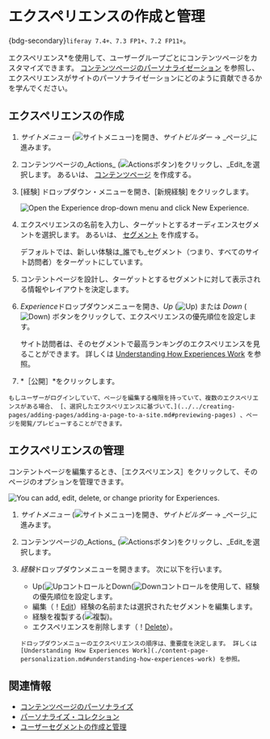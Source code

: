 # エクスペリエンスの作成と管理

{bdg-secondary}`liferay 7.4+、7.3 FP1+、7.2 FP11+`。

エクスペリエンス*を使用して、ユーザーグループごとにコンテンツページをカスタマイズできます。 [コンテンツページのパーソナライゼーション](./content-page-personalization.md) を参照し、エクスペリエンスがサイトのパーソナライゼーションにどのように貢献できるかを学んでください。

## エクスペリエンスの作成

1. *サイトメニュー* (![サイトメニュー](../../../images/icon-product-menu.png))を開き、_サイトビルダー_ &rarr; _ページ_に進みます。

1. コンテンツページの_Actions_ (![Actionsボタン](../../../images/icon-actions.png))をクリックし、_Edit_を選択します。 あるいは、 [コンテンツページ](../../creating-pages/using-content-pages.md) を作成する。

1. [経験] ドロップダウン・メニューを開き、[新規経験] をクリックします。

   ![Open the Experience drop-down menu and click New Experience.](./creating-and-managing-experiences/images/01.png)

1. エクスペリエンスの名前を入力し、ターゲットとするオーディエンスセグメントを選択します。 あるいは、 [セグメント](../segmentation/creating-and-managing-user-segments.md) を作成する。

   デフォルトでは、新しい体験は_誰でも_セグメント（つまり、すべてのサイト訪問者）をターゲットにしています。

1. コンテントページを設計し、ターゲットとするセグメントに対して表示される情報やレイアウトを決定します。

1. *Experience*ドロップダウンメニューを開き、_Up_ (![Up](../../../images/icon-angle-up.png)) または _Down_ (![Down](../../../../images/icon-angle-down.png)) ボタンをクリックして、エクスペリエンスの優先順位を設定します。

   サイト訪問者は、そのセグメントで最高ランキングのエクスペリエンスを見ることができます。 詳しくは [Understanding How Experiences Work](./content-page-personalization.md#understanding-how-experiences-work) を参照。

1. *［公開］*をクリックします。

```{tip}
もしユーザーがログインしていて、ページを編集する権限を持っていて、複数のエクスペリエンスがある場合、 [、選択したエクスペリエンスに基づいて、](../../creating-pages/adding-pages/adding-a-page-to-a-site.md#previewing-pages) 、ページを閲覧/プレビューすることができます。
```

## エクスペリエンスの管理

コンテントページを編集するとき、［エクスペリエンス］をクリックして、そのページのオプションを管理できます。

![You can add, edit, delete, or change priority for Experiences.](./creating-and-managing-experiences/images/03.png)

1. *サイトメニュー* (![サイトメニュー](../../../images/icon-product-menu.png))を開き、_サイトビルダー_ &rarr; _ページ_に進みます。

1. コンテンツページの_Actions_ (![Actionsボタン](../../../images/icon-actions.png))をクリックし、_Edit_を選択します。

1. *経験*ドロップダウンメニューを開きます。 次に以下を行います。

   * Up(![Up](../../../images/icon-angle-up.png)コントロールとDown(![Down](../../../../images/icon-angle-down.png)コントロールを使用して、経験の優先順位を設定します。
   * 編集（！[Edit](../../../images/icon-edit.png)）経験の名前または選択されたセグメントを編集します。
   * 経験を複製する(![複製](../../../images/icon-copy.png))。
   * エクスペリエンスを削除します（！[Delete](../../../images/icon-delete.png)）。

   ```{important}
   ドロップダウンメニューのエクスペリエンスの順序は、重要度を決定します。 詳しくは [Understanding How Experiences Work](./content-page-personalization.md#understanding-how-experiences-work) を参照。
   ```

## 関連情報

- [コンテンツページのパーソナライズ](./content-page-personalization.md)
- [パーソナライズ・コレクション](./personalizing-collections.md)
- [ユーザーセグメントの作成と管理](../segmentation/creating-and-managing-user-segments.md)

